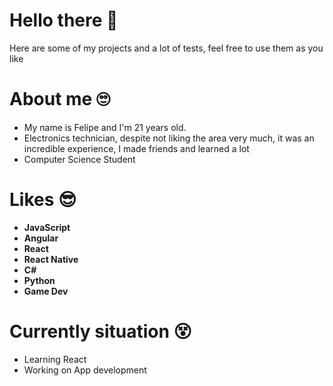 # Hello there 👋
Here are some of my projects and a lot of tests, feel free to use them as you like

# About me 🙄
- My name is Felipe and I'm 21 years old.
- Electronics technician, despite not liking the area very much, it was an incredible experience, I made friends and learned a lot
- Computer Science Student

# Likes 😎
- **JavaScript**
- **Angular**
- **React**
- **React Native**
- **C#**
- **Python**
- **Game Dev**

# Currently situation 😵
- Learning React
- Working on App development

